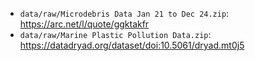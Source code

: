 - `data/raw/Microdebris Data Jan 21 to Dec 24.zip`: https://arc.net/l/quote/ggktakfr 
- `data/raw/Marine Plastic Pollution Data.zip`: https://datadryad.org/dataset/doi:10.5061/dryad.mt0j5







